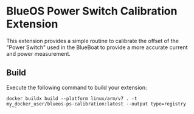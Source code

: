 # BlueOS Power Switch Calibration Extension

This extension provides a simple routine to calibrate the offset of the "Power Switch" used in the BlueBoat to provide a more accurate current and power measurement.

## Build
Execute the following command to build your extension:

   ```shell
   docker buildx build --platform linux/arm/v7 . -t my_docker_user/blueos-ps-calibration:latest --output type=registry
    ```
